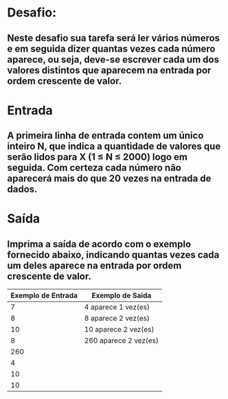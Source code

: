 # Desafio:
## Neste desafio sua tarefa será ler vários números e em seguida dizer quantas vezes cada número aparece, ou seja, deve-se escrever cada um dos valores distintos que aparecem na entrada por ordem crescente de valor.

# Entrada
## A primeira linha de entrada contem um único inteiro N, que indica a quantidade de valores que serão lidos para X (1 ≤ N ≤ 2000) logo em seguida. Com certeza cada número não aparecerá mais do que 20 vezes na entrada de dados.

# Saída
## Imprima a saída de acordo com o exemplo fornecido abaixo, indicando quantas vezes cada um deles aparece na entrada por ordem crescente de valor.

| Exemplo de Entrada  | Exemplo de Saida       |
| ------------------- | ---------------------- |
| 7                   | 4 aparece 1 vez(es)    |
| 8                   | 8 aparece 2 vez(es)    |
| 10                  | 10 aparece 2 vez(es)   |
| 8                   | 260 aparece 2 vez(es)  |
| 260                 |                        |
| 4                   |                        |
| 10                  |                        |
| 10                  |                        |




